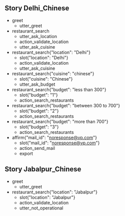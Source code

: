 ## Story Delhi_Chinese
* greet
    - utter_greet
* restaurant_search
    - utter_ask_location
    - action_validate_location
    - utter_ask_cuisine
* restaurant_search{"location": "Delhi"}
    - slot{"location": "Delhi"}
    - action_validate_location
    - utter_ask_cuisine
* restaurant_search{"cuisine": "chinese"}
    - slot{"cuisine": "Chinese"}
    - utter_ask_budget
* restaurant_search{"budget": "less than 300"}
    - slot{"budget": "1"}
    - action_search_restaurants
* restaurant_search{"budget": "between 300 to 700"}
    - slot{"budget": "2"}
    - action_search_restaurants
* restaurant_search{"budget": "more than 700"}
    - slot{"budget": "3"}
    - action_search_restaurants
* affirm{"mail_id": "noresponse@vp.com"}
    - slot{"mail_id": "noresponse@vp.com"}
    - action_send_mail
    - export

## Story Jabalpur_Chinese
* greet
    - utter_greet
* restaurant_search{"location": "Jabalpur"}
    - slot{"location": "Jabalpur"}
    - action_validate_location
    - utter_not_operational


